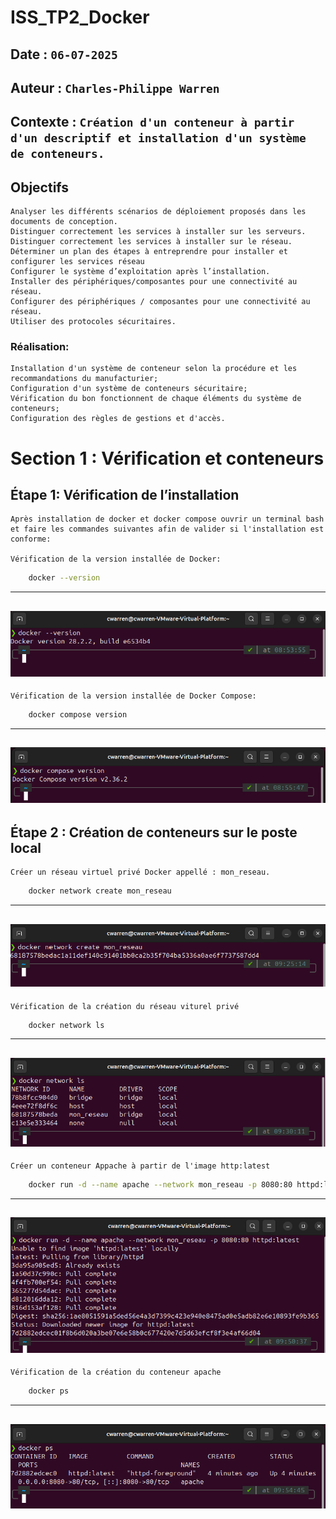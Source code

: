 # ISS_TP2_Docker

## Date : `06-07-2025`
## Auteur : `Charles-Philippe Warren`
## Contexte : `Création d'un conteneur à partir d'un descriptif et installation d'un système de conteneurs.`

## Objectifs

    Analyser les différents scénarios de déploiement proposés dans les documents de conception.
    Distinguer correctement les services à installer sur les serveurs.
    Distinguer correctement les services à installer sur le réseau.
    Déterminer un plan des étapes à entreprendre pour installer et configurer les services réseau
    Configurer le système d’exploitation après l’installation.
    Installer des périphériques/composantes pour une connectivité au réseau.
    Configurer des périphériques / composantes pour une connectivité au réseau.
    Utiliser des protocoles sécuritaires.

### Réalisation: 
    Installation d'un système de conteneur selon la procédure et les recommandations du manufacturier;
    Configuration d'un système de conteneurs sécuritaire;
    Vérification du bon fonctionnent de chaque éléments du système de conteneurs;
    Configuration des règles de gestions et d'accès.

# Section 1 : Vérification et conteneurs

## Étape 1: Vérification de l’installation
    Après installation de docker et docker compose ouvrir un terminal bash et faire les commandes suivantes afin de valider si l'installation est conforme: 

    Vérification de la version installée de Docker:
```bash
    docker --version
```
---
![Etape1Capture1](captures/Etape1Capture1.png)
---
    Vérification de la version installée de Docker Compose:
```bash
    docker compose version
```
---
![Etape1Capture2](captures/Etape1Capture2.png)
---

## Étape 2 : Création de conteneurs sur le poste local
    Créer un réseau virtuel privé Docker appellé : mon_reseau.
```bash
    docker network create mon_reseau
```
---
![Etape2Capture1](captures/Etape2Capture1.png)
---
    Vérification de la création du réseau viturel privé
```bash
    docker network ls
```
---
![Etape2Capture2](captures/Etape2Capture2.png)
---
    Créer un conteneur Appache à partir de l'image http:latest
```bash
    docker run -d --name apache --network mon_reseau -p 8080:80 httpd:latest
```
---
![Etape2Capture3](captures/Etape2Capture3.png)
---
    Vérification de la création du conteneur apache
```bash
    docker ps
```
---
![Etape2Capture4](captures/Etape2Capture4.png)
---
